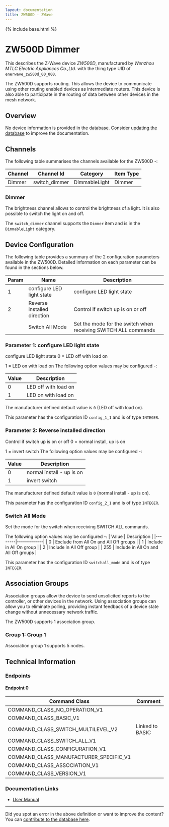 ```yaml
---
layout: documentation
title: ZW500D - ZWave
---
```


{% include base.html %}

# ZW500D Dimmer
This describes the Z-Wave device *ZW500D*, manufactured by *Wenzhou MTLC Electric Appliances Co.,Ltd.* with the thing type UID of ```enerwave_zw500d_00_000```.

The ZW500D supports routing. This allows the device to communicate using other routing enabled devices as intermediate routers.  This device is also able to participate in the routing of data between other devices in the mesh network.

## Overview

No device information is provided in the database. Consider [updating the database](http://www.cd-jackson.com/index.php/zwave/zwave-device-database/zwave-device-list/devicesummary/299) to improve the documentation.

## Channels

The following table summarises the channels available for the ZW500D -:

| Channel | Channel Id | Category | Item Type |
|---------|------------|----------|-----------|
| Dimmer | switch_dimmer | DimmableLight | Dimmer | 

### Dimmer

The brightness channel allows to control the brightness of a light.
            It is also possible to switch the light on and off.

The ```switch_dimmer``` channel supports the ```Dimmer``` item and is in the ```DimmableLight``` category.



## Device Configuration

The following table provides a summary of the 2 configuration parameters available in the ZW500D.
Detailed information on each parameter can be found in the sections below.

| Param | Name  | Description |
|-------|-------|-------------|
| 1 | configure LED light state | configure LED light state |
| 2 | Reverse installed direction | Control if switch up is on or off |
|  | Switch All Mode | Set the mode for the switch when receiving SWITCH ALL commands |

### Parameter 1: configure LED light state

configure LED light state
0 = LED off with load on

1 = LED on with load on
The following option values may be configured -:

| Value  | Description |
|--------|-------------|
| 0 | LED off with load on |
| 1 | LED on with load on |

The manufacturer defined default value is ```0``` (LED off with load on).

This parameter has the configuration ID ```config_1_1``` and is of type ```INTEGER```.


### Parameter 2: Reverse installed direction

Control if switch up is on or off
0 = normal install, up is on

1 = invert switch
The following option values may be configured -:

| Value  | Description |
|--------|-------------|
| 0 | normal install - up is on |
| 1 | invert switch |

The manufacturer defined default value is ```0``` (normal install - up is on).

This parameter has the configuration ID ```config_2_1``` and is of type ```INTEGER```.

### Switch All Mode

Set the mode for the switch when receiving SWITCH ALL commands.

The following option values may be configured -:
| Value  | Description |
|--------|-------------|
| 0 | Exclude from All On and All Off groups |
| 1 | Include in All On group |
| 2 | Include in All Off group |
| 255 | Include in All On and All Off groups |

This parameter has the configuration ID ```switchall_mode``` and is of type ```INTEGER```.


## Association Groups

Association groups allow the device to send unsolicited reports to the controller, or other devices in the network. Using association groups can allow you to eliminate polling, providing instant feedback of a device state change without unnecessary network traffic.

The ZW500D supports 1 association group.

### Group 1: Group 1


Association group 1 supports 5 nodes.

## Technical Information

### Endpoints

#### Endpoint 0

| Command Class | Comment |
|---------------|---------|
| COMMAND_CLASS_NO_OPERATION_V1| |
| COMMAND_CLASS_BASIC_V1| |
| COMMAND_CLASS_SWITCH_MULTILEVEL_V2| Linked to BASIC|
| COMMAND_CLASS_SWITCH_ALL_V1| |
| COMMAND_CLASS_CONFIGURATION_V1| |
| COMMAND_CLASS_MANUFACTURER_SPECIFIC_V1| |
| COMMAND_CLASS_ASSOCIATION_V1| |
| COMMAND_CLASS_VERSION_V1| |

### Documentation Links

* [User Manual](https://www.cd-jackson.com/zwave_device_uploads/299/ZW500D-11052014.pdf)

---

Did you spot an error in the above definition or want to improve the content?
You can [contribute to the database here](http://www.cd-jackson.com/index.php/zwave/zwave-device-database/zwave-device-list/devicesummary/299).
